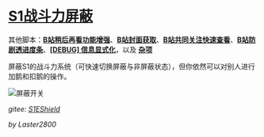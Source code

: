 # [S1战斗力屏蔽](https://greasyfork.org/zh-CN/scripts/394407)

其他脚本：**[B站稍后再看功能增强](https://greasyfork.org/zh-CN/scripts/395456)**、**[B站封面获取](https://greasyfork.org/zh-CN/scripts/395575)**、**[B站共同关注快速查看](https://greasyfork.org/zh-CN/scripts/428453)**、**[B站防剧透进度条](https://greasyfork.org/zh-CN/scripts/411092)**、**[[DEBUG] 信息显式化](https://greasyfork.org/zh-CN/scripts/429521)**，以及 **[杂项](https://greasyfork.org/zh-CN/scripts?language=all&set=470770)**

屏蔽S1的战斗力系统（可快速切换屏蔽与非屏蔽状态），但你依然可以对别人进行加鹅和扣鹅的操作。

![屏蔽开关](https://gitee.com/liangjiancang/userscript/raw/master/script/S1EShield/screenshot/屏蔽开关.png)

*gitee: [S1EShield](https://gitee.com/liangjiancang/userscript/tree/master/script/S1EShield)*

*by Laster2800*
